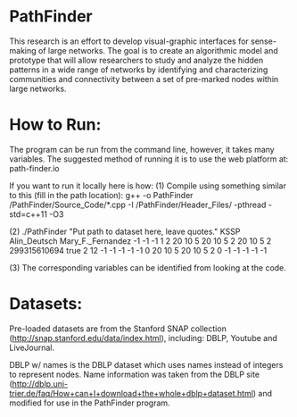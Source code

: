 # PathFinder

This research is an effort to develop visual-graphic interfaces for sense-making of large networks. The goal is to create an algorithmic model and prototype that will allow researchers to study and analyze the hidden patterns in a wide range of networks by identifying and characterizing communities and connectivity between a set of pre-marked nodes within large networks.

# How to Run:

The program can be run from the command line, however, it takes many variables. The suggested method of running it is to use the web platform at: path-finder.io

If you want to run it locally here is how:
(1) Compile using something similar to this (fill in the path location): g++ -o PathFinder /PathFinder/Source_Code/*.cpp -I /PathFinder/Header_Files/ -pthread -std=c++11 -O3

(2) ./PathFinder "Put path to dataset here, leave quotes." KSSP Alin_Deutsch Mary_F._Fernandez -1 -1 -1 1 2 20 10 5 20 10 5 2 20 10 5 2 299315610694 true 2 12 -1 -1 -1 -1 -1 0 20 10 5 20 10 5 2 0 -1 -1 -1 -1 -1

(3) The corresponding variables can be identified from looking at the code.

# Datasets:

Pre-loaded datasets are from the Stanford SNAP collection (http://snap.stanford.edu/data/index.html), including: DBLP, Youtube and LiveJournal.

DBLP w/ names is the DBLP dataset which uses names instead of integers to represent nodes. Name information was taken from the DBLP site (http://dblp.uni-trier.de/faq/How+can+I+download+the+whole+dblp+dataset.html) and modified for use in the PathFinder program.

